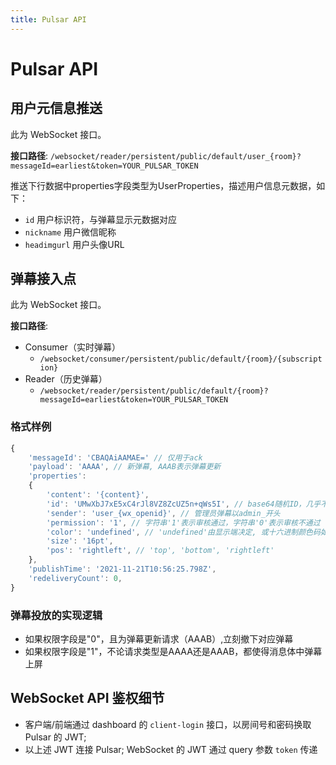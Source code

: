 ```yaml
---
title: Pulsar API
---
```


# Pulsar API

## 用户元信息推送

此为 WebSocket 接口。

**接口路径**: `/websocket/reader/persistent/public/default/user_{room}?messageId=earliest&token=YOUR_PULSAR_TOKEN`

推送下行数据中properties字段类型为UserProperties，描述用户信息元数据，如下：

- `id` 用户标识符，与弹幕显示元数据对应
- `nickname` 用户微信昵称
- `headimgurl` 用户头像URL

## 弹幕接入点

此为 WebSocket 接口。

**接口路径**: 

- Consumer（实时弹幕）
    - `/websocket/consumer/persistent/public/default/{room}/{subscription}`
- Reader（历史弹幕）
    - `/websocket/reader/persistent/public/default/{room}?messageId=earliest&token=YOUR_PULSAR_TOKEN`

### 格式样例

```javascript
{
    'messageId': 'CBAQAiAAMAE=' // 仅用于ack
    'payload': 'AAAA', // 新弹幕, AAAB表示弹幕更新
    'properties':
    {
        'content': '{content}',
        'id': 'UMwXbJ7xE5xC4rJl8VZ8ZcUZ5n+qWs5I', // base64随机ID，几乎不可能碰撞
        'sender': 'user_{wx_openid}', // 管理员弹幕以admin_开头
        'permission': '1', // 字符串'1'表示审核通过，字符串'0'表示审核不通过
        'color': 'undefined', // 'undefined'由显示端决定, 或十六进制颜色码如'FFFFFF'
        'size': '16pt',
        'pos': 'rightleft', // 'top', 'bottom', 'rightleft'
    },
    'publishTime': '2021-11-21T10:56:25.798Z',
    'redeliveryCount': 0,
}
```

### 弹幕投放的实现逻辑

- 如果权限字段是"0"，且为弹幕更新请求（AAAB）,立刻撤下对应弹幕
- 如果权限字段是"1"，不论请求类型是AAAA还是AAAB，都使得消息体中弹幕上屏

## WebSocket API 鉴权细节

- 客户端/前端通过 dashboard 的 `client-login` 接口，以房间号和密码换取 Pulsar 的 JWT;
- 以上述 JWT 连接 Pulsar; WebSocket 的 JWT 通过 query 参数 `token` 传递